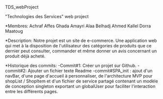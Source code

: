 TDS_webProject

"Technologies des Services" web project

*Membres: 
	Achraf Affes 
	Ghada Amayri 
	Alaa Belhadj 
	Ahmed Kallel 
	Dorra Maatoug

*Description: 
	Notre projet est un site de e-commerce. 
	Une application web qui met à la disposition de l'utilisateur des catégories de produits que ce dernier peut consulter, 
	commander et même donner un avis concernant un produit déjà acheté.

*Historique des commits: 
	-Commit#1: Créer un projet sur Github. 
	-commit#2: Ajouter un fichier texte Readme
	-commit#SPA_init : 
		ajout d'un navBar, d'une page d'accueil à personnaliser, de l'architecture MVP pour shopList / ShopItem et d'un fichier de service partagé contenant un modèle de conception singleton exportant un globalUser pour faciliter l'interaction entre les différents pages.

